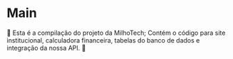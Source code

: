 # Main
🌽 Esta é a compilação do projeto da MilhoTech; Contém o código para site institucional, calculadora financeira, tabelas do banco de dados e integração da nossa API. 🌽
